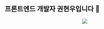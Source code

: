 
<div align='left'>
  <h2>프론트엔드 개발자 권현우입니다 👋</h2>
</div>




<div align='center'>
  <a href="https://hits.seeyoufarm.com"><img src="https://hits.seeyoufarm.com/api/count/incr/badge.svg?url=https%3A%2F%2Fgithub.com%2Flbaku89%2Fhit-counter&count_bg=%237C7C7C&title_bg=%230080FF&icon=github.svg&icon_color=%23FFFFFF&title=hits&edge_flat=false"/></a>
</div>


<!--


- ✅프로덕트의 성공을 최우선으로 생각해요
- ✅목적 조직을 선호해요  
- ✅새로운 기능 개발하기를 좋아해요
- ✅DX에도 관심이 많아요
- ✅문제를 해결했을 때 오는 쾌감을 좋아해요
-->

<!--
##### 🔨Stack
![Badge](https://img.shields.io/badge/React-61DAFB.svg?&logo=React&logoColor=FFF)
![Badge](https://img.shields.io/badge/Next.js-000000.svg?&logo=Next.js&logoColor=FFF)
![Badge](https://img.shields.io/badge/HTML5-E34F26.svg?&logo=HTML5&logoColor=FFF)
![Badge](https://img.shields.io/badge/CSS3-1572B6.svg?&logo=CSS3&logoColor=FFF)
![Badge](https://img.shields.io/badge/shadcn/ui-000000.svg?&logo=shadcn/ui&logoColor=FFF)
![Badge](https://img.shields.io/badge/Tailwind%20CSS-06B6D4.svg?&logo=Tailwind%20CSS&logoColor=FFF)
![Badge](https://img.shields.io/badge/Sass-CC6699.svg?&logo=Sass&logoColor=FFF)
![Badge](https://img.shields.io/badge/MUI-007FFF.svg?&logo=MUI&logoColor=FFF)
![Badge](https://img.shields.io/badge/JavaScript-F7DF1E.svg?&logo=JavaScript&logoColor=FFF)
![Badge](https://img.shields.io/badge/TypeScript-3178C6.svg?&logo=TypeScript&logoColor=FFF)
![Badge](https://img.shields.io/badge/styled-components-DB7093.svg?&logo=styled-components&logoColor=FFF)
![Badge](https://img.shields.io/badge/Redux-764ABC.svg?&logo=Redux&logoColor=FFF)
![Badge](https://img.shields.io/badge/zustand-000000.svg?&logo=zustand&logoColor=FFF)
eslint,prettier,node,lint-staged
-->



<!--
**lbaku89/lbaku89** is a ✨ _special_ ✨ repository because its `README.md` (this file) appears on your GitHub profile.

Here are some ideas to get you started:

- 🔭 I’m currently working on ...
- 🌱 I’m currently learning ...
- 👯 I’m looking to collaborate on ...
- 🤔 I’m looking for help with ...
- 💬 Ask me about ...
- 📫 How to reach me: ...
- 😄 Pronouns: ...
- ⚡ Fun fact: ...
-->
